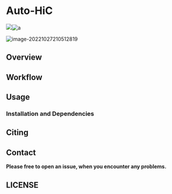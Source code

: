 # Auto-HiC

![](https://img.shields.io/badge/release-v0.8.14-blue)![a](https://img.shields.io/badge/license-MIT-brightgreen)




![image-20221027210512819](https://swindler-typora.oss-cn-chengdu.aliyuncs.com/typora_imgs/image-20221027210512819.png)





## Overview





## Workflow





## Usage

### Installation and Dependencies







## Citing





## Contact

**Please free to open an issue, when you encounter any problems.**





## LICENSE





